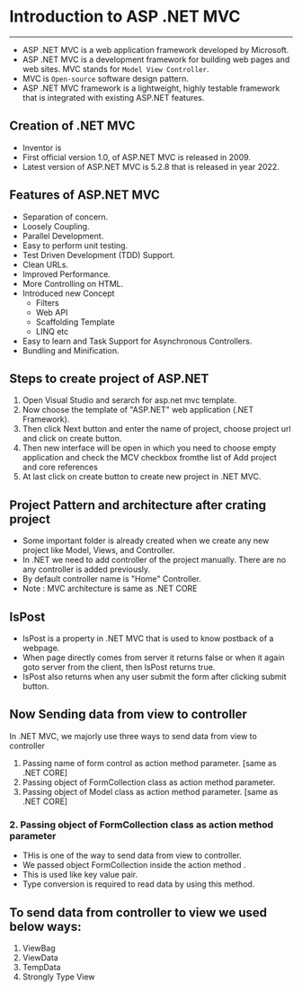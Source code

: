 # Introduction to ASP .NET MVC
-------------------------------
* ASP .NET MVC is a web application framework developed by Microsoft.
* ASP .NET MVC is a development framework for building web pages and web sites. MVC stands for `Model View Controller`.
* MVC is `Open-source` software design pattern.
* ASP .NET MVC framework is a lightweight, highly testable framework that is integrated with existing ASP.NET features.

## Creation of .NET MVC
* Inventor is 
* First official version 1.0, of ASP.NET MVC is released in 2009.
* Latest version of ASP.NET MVC is 5.2.8 that is released in year 2022.

## Features of ASP.NET MVC
* Separation of concern.
* Loosely Coupling.
* Parallel Development.
* Easy to perform unit testing.
* Test Driven Development (TDD) Support.
* Clean URLs.
* Improved Performance.
* More Controlling on HTML.
* Introduced new Concept
  * Filters
  * Web API
  * Scaffolding Template
  * LINQ etc
* Easy to learn and Task Support for Asynchronous Controllers.
* Bundling and Minification.


## Steps to create project of ASP.NET
1. Open Visual Studio and serarch for asp.net mvc template.
2. Now choose the template of "ASP.NET" web application (.NET Framework).
3. Then click Next button and enter the name of project, choose  project url and click on create button.
4. Then new interface will be open in which you need to choose empty application and check the MCV checkbox fromthe list of Add  project and core references 
5. At last click on create button to create new project in .NET MVC.

## Project Pattern and architecture after crating project
* Some important folder is already created when we create any new project like Model, Views, and Controller.
* In .NET we need to add controller of the project manually. There are no any controller is added previously.
* By default controller name is "Home" Controller.
* Note : MVC architecture is same as .NET CORE

## IsPost
*  IsPost is a property in .NET MVC that is used to know postback of a webpage.
*  When page directly comes from server it returns false or when it again goto server from the client, then IsPost returns true.
*  IsPost also returns when any user submit the form after clicking submit button.

## Now Sending data from view to controller
In .NET MVC, we majorly use three ways to send data from view to controller
1. Passing name of form control as action method parameter.                         [same as .NET CORE]
2. Passing object of FormCollection class as action method parameter.
3. Passing object of Model class as action method parameter.                        [same as .NET CORE]

### 2. Passing object of FormCollection class as action method parameter
* THis is one of the way to send data from view to controller.
* We passed object FormCollection inside the action method .
* This is used like key value pair.
* Type conversion is required to read data by using this method.

## To send data from controller to view we used below ways: 
1. ViewBag
2. ViewData
3. TempData
4. Strongly Type View














